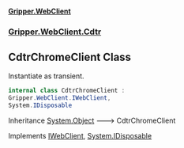 #### [Gripper.WebClient](index 'index')
### [Gripper.WebClient.Cdtr](Gripper_WebClient_Cdtr 'Gripper.WebClient.Cdtr')
## CdtrChromeClient Class
Instantiate as transient.  
```csharp
internal class CdtrChromeClient :
Gripper.WebClient.IWebClient,
System.IDisposable
```

Inheritance [System.Object](https://docs.microsoft.com/en-us/dotnet/api/System.Object 'System.Object') &#129106; CdtrChromeClient  

Implements [IWebClient](Gripper_WebClient_IWebClient 'Gripper.WebClient.IWebClient'), [System.IDisposable](https://docs.microsoft.com/en-us/dotnet/api/System.IDisposable 'System.IDisposable')  
